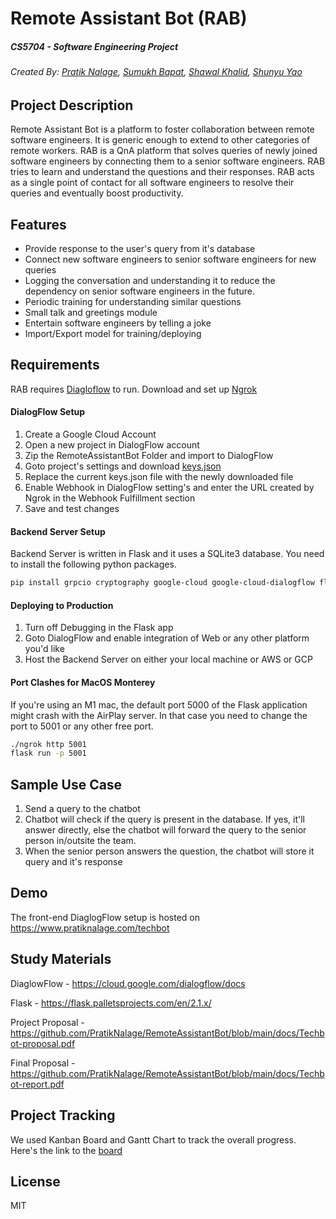 # Remote Assistant Bot (RAB)
##### _CS5704 - Software Engineering Project_
###### _Created By: [Pratik Nalage](https://github.com/PratikNalage), [Sumukh Bapat](https://github.com/sumukh23), [Shawal Khalid](https://github.com/shawalkhalid667), [Shunyu Yao](https://github.com/DavidYao1518)_

## Project Description

Remote Assistant Bot is a platform to foster collaboration between remote software engineers. It is generic enough to extend to other categories of remote workers. RAB is a QnA platform that solves queries of newly joined software engineers by connecting them to a senior software engineers. RAB tries to learn and understand the questions and their responses. RAB acts as a single point of contact for all software engineers to resolve their queries and eventually boost productivity.


## Features

- Provide response to the user's query from it's database
- Connect new software engineers to senior software engineers for new queries
- Logging the conversation and understanding it to reduce the dependency on senior software engineers in the future.
- Periodic training for understanding similar questions
- Small talk and greetings module
- Entertain software engineers by telling a joke
- Import/Export model for training/deploying


## Requirements

RAB requires [Diagloflow](https://dialogflow.cloud.google.com/) to run.
Download and set up [Ngrok](https://ngrok.com/)


#### DialogFlow Setup
1. Create a Google Cloud Account 
2. Open a new project in DialogFlow account
3. Zip the RemoteAssistantBot Folder and import to DialogFlow
4. Goto project's settings and download [keys.json](https://cloud.google.com/dialogflow/es/docs/quick/setup)
5. Replace the current keys.json file with the newly downloaded file
6. Enable Webhook in DialogFlow setting's and enter the URL created by Ngrok in the Webhook Fulfillment section
7. Save and test changes

#### Backend Server Setup

Backend Server is written in Flask and it uses a SQLite3 database. You need to install the following python packages.

```sh
pip install grpcio cryptography google-cloud google-cloud-dialogflow flask sqlite3
```

#### Deploying to Production
1. Turn off Debugging in the Flask app
2. Goto DialogFlow and enable integration of Web or any other platform you'd like
3. Host the Backend Server on either your local machine or AWS or GCP


#### Port Clashes for MacOS Monterey
If you're using an M1 mac, the default port 5000 of the Flask application might crash with the AirPlay server. In that case you need to change the port to 5001 or any other free port.
```sh
./ngrok http 5001
flask run -p 5001
```


## Sample Use Case
1. Send a query to the chatbot
2. Chatbot will check if the query is present in the database. If yes, it'll answer directly, else the chatbot will forward the query to the senior person in/outsite the team.
3. When the senior person answers the question, the chatbot will store it query and it's response


## Demo
The front-end DiaglogFlow setup is hosted on https://www.pratiknalage.com/techbot


## Study Materials
DiaglowFlow - https://cloud.google.com/dialogflow/docs

Flask - https://flask.palletsprojects.com/en/2.1.x/

Project Proposal - https://github.com/PratikNalage/RemoteAssistantBot/blob/main/docs/Techbot-proposal.pdf

Final Proposal - https://github.com/PratikNalage/RemoteAssistantBot/blob/main/docs/Techbot-report.pdf


## Project Tracking
We used Kanban Board and Gantt Chart to track the overall progress. Here's the link to the [board](https://docs.google.com/spreadsheets/d/1n9NjL94_rJ7Lya5gjzQ_U1tNRg3a55yb5krC0SPcepo/edit?usp=sharing)


## License

MIT
